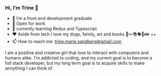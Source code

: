 ### Hi, I’m Trine 👋

- 🌷 I’m a front end development graduate
- 📁 Open for work
- 🌱 currently learning Redux and Typescript
- ❤️ Aside from tech I love my dogs, family, art and books 🎨✏️📚🐕🐶👪 ++
- 📫 How to reach me: trine.marie.sandberg@gmail.com

I am a positive and creative girl that love to interact with computers and humans alike.
I'm addicted to coding, and my current goal is to become a full stack developer, but my long term goal is to acquire skills to make annything I can think of.
